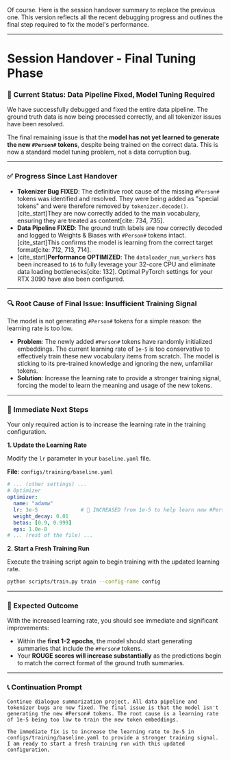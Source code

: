 Of course. Here is the session handover summary to replace the previous one. This version reflects all the recent debugging progress and outlines the final step required to fix the model's performance.

-----

# Session Handover - Final Tuning Phase

### 🚨 Current Status: Data Pipeline Fixed, Model Tuning Required

We have successfully debugged and fixed the entire data pipeline. The ground truth data is now being processed correctly, and all tokenizer issues have been resolved.

The final remaining issue is that the **model has not yet learned to generate the new `#Person#` tokens**, despite being trained on the correct data. This is now a standard model tuning problem, not a data corruption bug.

-----

### ✅ Progress Since Last Handover

  * **Tokenizer Bug FIXED**: The definitive root cause of the missing `#Person#` tokens was identified and resolved. They were being added as "special tokens" and were therefore removed by `tokenizer.decode()`. [cite\_start]They are now correctly added to the main vocabulary, ensuring they are treated as content[cite: 734, 735].
  * **Data Pipeline FIXED**: The ground truth labels are now correctly decoded and logged to Weights & Biases with `#Person#` tokens intact. [cite\_start]This confirms the model is learning from the correct target format[cite: 712, 713, 714].
  * [cite\_start]**Performance OPTIMIZED**: The `dataloader_num_workers` has been increased to `16` to fully leverage your 32-core CPU and eliminate data loading bottlenecks[cite: 132]. Optimal PyTorch settings for your RTX 3090 have also been configured.

-----

### 🔍 Root Cause of Final Issue: Insufficient Training Signal

The model is not generating `#Person#` tokens for a simple reason: the learning rate is too low.

  * **Problem**: The newly added `#Person#` tokens have randomly initialized embeddings. The current learning rate of `1e-5` is too conservative to effectively train these new vocabulary items from scratch. The model is sticking to its pre-trained knowledge and ignoring the new, unfamiliar tokens.
  * **Solution**: Increase the learning rate to provide a stronger training signal, forcing the model to learn the meaning and usage of the new tokens.

-----

### 🚀 Immediate Next Steps

Your only required action is to increase the learning rate in the training configuration.

**1. Update the Learning Rate**

Modify the `lr` parameter in your `baseline.yaml` file.

**File**: `configs/training/baseline.yaml`

```yaml
# ... (other settings) ...
# Optimizer
optimizer:
  name: "adamw"
  lr: 3e-5              # 🚀 INCREASED from 1e-5 to help learn new #Person# tokens
  weight_decay: 0.01
  betas: [0.9, 0.999]
  eps: 1.0e-8
# ... (rest of the file) ...
```

**2. Start a Fresh Training Run**

Execute the training script again to begin training with the updated learning rate.

```bash
python scripts/train.py train --config-name config
```

-----

### 🎯 Expected Outcome

With the increased learning rate, you should see immediate and significant improvements:

  * Within the **first 1-2 epochs**, the model should start generating summaries that include the `#Person#` tokens.
  * Your **ROUGE scores will increase substantially** as the predictions begin to match the correct format of the ground truth summaries.

-----

### 📞 Continuation Prompt

```
Continue dialogue summarization project. All data pipeline and tokenizer bugs are now fixed. The final issue is that the model isn't generating the new #Person# tokens. The root cause is a learning rate of 1e-5 being too low to train the new token embeddings.

The immediate fix is to increase the learning rate to 3e-5 in configs/training/baseline.yaml to provide a stronger training signal. I am ready to start a fresh training run with this updated configuration.
```
